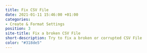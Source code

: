 ```yaml
---
title: Fix CSV File
date: 2021-01-11 15:46:00 +01:00
categories:
- Create & Format Settings
position: 3
site-title: Fix a broken CSV File
short-description: Try to fix a broken or corrupted CSV File
color: "#318de5"
---
```






